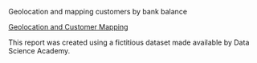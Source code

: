 Geolocation and mapping customers by bank balance

<p data-sourcepos="9:1-9:189" dir="auto"><a href="https://app.powerbi.com/view?r=eyJrIjoiNjdjNzQ1OTgtNDM5Yi00ZjE2LWI5ZWMtMGU0YzZkMDdkMDliIiwidCI6IjM1ODAxOWMyLWZmMWQtNGRlOC04MDBlLTk2YTRkMzgwNzMwYyIsImMiOjl9" rel="nofollow">Geolocation and Customer Mapping</a></p>



This report was created using a fictitious dataset made available by Data Science Academy.
